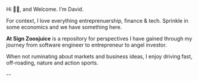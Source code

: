 Hi 👋🏼, and Welcome. I'm David.

For context, I love everything entreprenuership, finance & tech. Sprinkle in some economics and we have something here.

__At Sign Zoosjuice__ is a repository for perspectives I have gained through my journey from software engineer to entrepreneur to angel investor.

When not ruminating about markets and business ideas, I enjoy driving fast, off-roading, nature and action sports.

--
